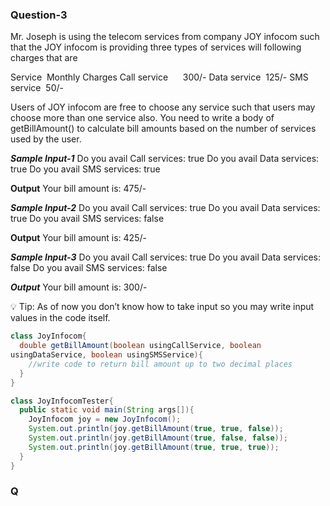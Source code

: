 ### Question-3

Mr. Joseph is using the telecom services from company JOY infocom such that the JOY infocom is providing three types of services will following charges that are

Service  		Monthly Charges
Call service      300/-
Data service  	125/-
SMS service  	50/-

Users of JOY infocom are free to choose any service such that users may choose more than one service also. You need to write a body of getBillAmount() to calculate bill amounts based on the number of services used by the user.

***Sample Input-1***
Do you avail Call services: true
Do you avail Data services: true
Do you avail SMS services: true

**Output**
Your bill amount is: 475/-

***Sample Input-2***
Do you avail Call services: true
Do you avail Data services: true
Do you avail SMS services: false

**Output**
Your bill amount is: 425/-

***Sample Input-3***
Do you avail Call services: true
Do you avail Data services: false
Do you avail SMS services: false

***Output***
Your bill amount is: 300/-

<aside>
💡 Tip: As of now you don’t know how to take input so you may write input values in the code itself.

</aside>

```java
class JoyInfocom{
  double getBillAmount(boolean usingCallService, boolean
usingDataService, boolean usingSMSService){
    //write code to return bill amount up to two decimal places
  }
}

class JoyInfocomTester{
  public static void main(String args[]){
    JoyInfocom joy = new JoyInfocom();
    System.out.println(joy.getBillAmount(true, true, false));
    System.out.println(joy.getBillAmount(true, false, false));
    System.out.println(joy.getBillAmount(true, true, true));
  }
}
```

### Q